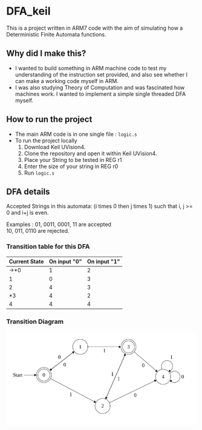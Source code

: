 # DFA_keil
This is a project written in ARM7 code with the aim of simulating how a Deterministic Finite Automata functions.

## Why did I make this?
- I wanted to build something in ARM machine code to test my understanding of the instruction set provided, and also see whether I can make a working code myself in ARM.
- I was also studying Theory of Computation and was fascinated how machines work. I wanted to implement a simple single threaded DFA myself.

## How to run the project
- The main ARM code is in one single file : `logic.s`
- To run the project locally
    1. Download Keil UVision4.
    2. Clone the repository and open it within Keil UVision4.
    3. Place your String to be tested in REG r1
    4. Enter the size of your string in REG r0
    5. Run `logic.s`

## DFA details

Accepted Strings in this automata: (i times 0 then j times 1) such that i, j >= 0 and i+j is even.  

Examples : 	01, 0011, 0001, 11 are accepted<br>
			10, 011, 0110 are rejected.


### Transition table for this DFA

| Current State | On input "0" | On input "1" |
|---------------|--------------|--------------|
| ->*0             | 1            | 2            |
| 1             | 0            | 3            |
| 2             | 4            | 3            |
| *3             | 4            | 2            |
| 4             | 4            | 4            |

### Transition Diagram

![Transition Diagram](/transition_diagram.png)
